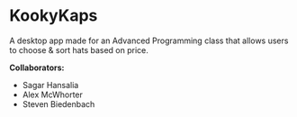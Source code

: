 # KookyKaps
A desktop app made for an Advanced Programming class that allows users to choose &amp; sort hats based on price. 

**Collaborators:**
- Sagar Hansalia
- Alex McWhorter
- Steven Biedenbach

